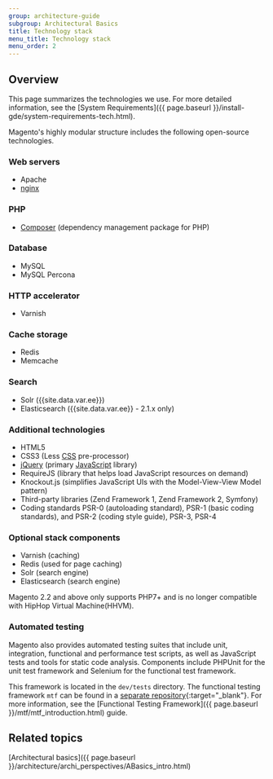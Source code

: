 ```yaml
---
group: architecture-guide
subgroup: Architectural Basics
title: Technology stack
menu_title: Technology stack
menu_order: 2
---
```


## Overview

This page summarizes the technologies we use. For more detailed information, see the [System Requirements]({{ page.baseurl }}/install-gde/system-requirements-tech.html).

Magento's highly modular structure includes the following open-source technologies.

### Web servers

* Apache
* [nginx](https://glossary.magento.com/nginx)

### PHP

* [Composer](https://glossary.magento.com/composer) (dependency management package for PHP)

### Database

* MySQL
* MySQL Percona

### HTTP accelerator

* Varnish

### Cache storage

* Redis
* Memcache

### Search

* Solr ({{site.data.var.ee}})
* Elasticsearch ({{site.data.var.ee}} - 2.1.x only)

### Additional technologies

* HTML5
* CSS3 (Less [CSS](https://glossary.magento.com/css) pre-processor)
* [jQuery](https://glossary.magento.com/jquery) (primary [JavaScript](https://glossary.magento.com/javascript) library)
* RequireJS (library that helps load JavaScript resources on demand)
* Knockout.js (simplifies JavaScript UIs with the Model-View-View Model pattern)
* Third-party libraries (Zend Framework 1, Zend Framework 2, Symfony)
* Coding standards PSR-0 (autoloading standard), PSR-1 (basic coding standards), and PSR-2 (coding style guide), PSR-3, PSR-4

### Optional stack components

* Varnish (caching)
* Redis (used for page caching)
* Solr (search engine)
* Elasticsearch (search engine)

Magento 2.2 and above only supports PHP7+ and is no longer compatible with HipHop Virtual Machine(HHVM).

### Automated testing

Magento also provides automated testing suites that include unit, integration, functional and performance test scripts, as well as JavaScript tests and tools for static code analysis. Components include PHPUnit for the unit test framework and Selenium for the functional test framework.

This framework is located in the `dev/tests` directory. The functional testing framework `mtf` can be found in a [separate repository](https://github.com/magento/mtf){:target="_blank"}.
For more information, see the [Functional Testing Framework]({{ page.baseurl }}/mtf/mtf_introduction.html) guide.

## Related topics

[Architectural basics]({{ page.baseurl }}/architecture/archi_perspectives/ABasics_intro.html)
